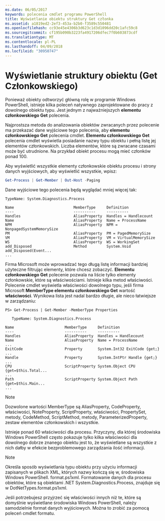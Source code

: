 ```yaml
---
ms.date: 06/05/2017
keywords: polecenia cmdlet programu PowerShell
title: Wyświetlanie obiektu struktury Get członka
ms.assetid: a1819ed2-2ef3-453a-b2b0-f3589c550481
ms.openlocfilehash: cc93e45e4306b3d623c1d3d1096dd20c1afc59c8
ms.sourcegitcommit: cf195b090b3223fa4917206dfec7f0b603873cdf
ms.translationtype: MT
ms.contentlocale: pl-PL
ms.lasthandoff: 04/09/2018
ms.locfileid: "30950747"
---
```

# <a name="viewing-object-structure-get-member"></a>Wyświetlanie struktury obiektu (Get Członkowskiego)

Ponieważ obiekty odtworzyć główną rolę w programie Windows PowerShell, istnieje kilka poleceń natywnego zaprojektowane do pracy z dowolnego obiektu typu. Jest jednym z najważniejszych **elementu członkowskiego Get** polecenia.

Najprostsza metoda do analizowania obiektów zwracanych przez polecenie ma przekazać dane wyjściowe tego polecenia, aby **elementu członkowskiego Get** polecenia cmdlet. **Elementu członkowskiego Get** polecenia cmdlet wyświetla posiadanie nazwy typu obiektu i pełną listę jej elementów członkowskich. Liczba elementów, które są zwracane czasami może być utrudnione. Na przykład obiekt procesu mogą mieć członków ponad 100.

Aby wyświetlić wszystkie elementy członkowskie obiektu procesu i strony danych wyjściowych, aby wyświetlić wszystkie, wpisz:

```powershell
Get-Process | Get-Member | Out-Host -Paging
```

Dane wyjściowe tego polecenia będą wyglądać mniej więcej tak:

```output
TypeName: System.Diagnostics.Process

Name                           MemberType     Definition
----                           ----------     ----------
Handles                        AliasProperty  Handles = Handlecount
Name                           AliasProperty  Name = ProcessName
NPM                            AliasProperty  NPM = NonpagedSystemMemorySize
PM                             AliasProperty  PM = PagedMemorySize
VM                             AliasProperty  VM = VirtualMemorySize
WS                             AliasProperty  WS = WorkingSet
add_Disposed                   Method         System.Void add_Disposed(Event...
...
```

Firma Microsoft może wprowadzać tego długą listę informacji bardziej użyteczne filtrując elementy, które chcesz zobaczyć. **Elementu członkowskiego Get** polecenie pozwala na liście tylko elementy członkowskie, które są właściwościami. Istnieje kilka metod właściwości. Polecenie cmdlet wyświetla właściwości dowolnego typu, jeśli firma Microsoft **MemberType elementu członkowskiego Get** wartość **właściwości**. Wynikowa lista jest nadal bardzo długie, ale nieco łatwiejsze w zarządzaniu:

```
PS> Get-Process | Get-Member -MemberType Properties

   TypeName: System.Diagnostics.Process

Name                       MemberType     Definition
----                       ----------     ----------
Handles                    AliasProperty  Handles = Handlecount
Name                       AliasProperty  Name = ProcessName
...
ExitCode                   Property       System.Int32 ExitCode {get;}
...
Handle                     Property       System.IntPtr Handle {get;}
...
CPU                        ScriptProperty System.Object CPU {get=$this.Total...
...
Path                       ScriptProperty System.Object Path {get=$this.Main...
...
```

> [!NOTE]
> Dozwolone wartości MemberType są AliasProperty, CodeProperty, właściwości, NoteProperty, ScriptProperty, właściwości, PropertySet, metody, CodeMethod, ScriptMethod, metody, ParameterizedProperty, zestaw elementów członkowskich i wszystkie.

Istnieje ponad 60 właściwości dla procesu. Przyczyny, dla której środowiska Windows PowerShell często pokazuje tylko kilka właściwości dla dowolnego dobrze znanego obiektu jest to, że wyświetlane są wszystkie z nich dałby w efekcie bezproblemowego zarządzania ilość informacji.

> [!NOTE]
> Określa sposób wyświetlania typu obiektu przy użyciu informacji zapisanych w plikach XML, których nazwy kończą się w, środowiska Windows PowerShell. format.ps1xml. Formatowanie danych dla procesu obiektów, które są obiektami .NET System.Diagnostics.Process, znajduje się w DotNetTypes.format.ps1xml.

Jeśli potrzebujesz przyjrzeć się właściwości innych niż te, które są domyślnie wyświetlane środowiska Windows PowerShell, należy samodzielnie format danych wyjściowych. Można to zrobić za pomocą poleceń cmdlet formatu.